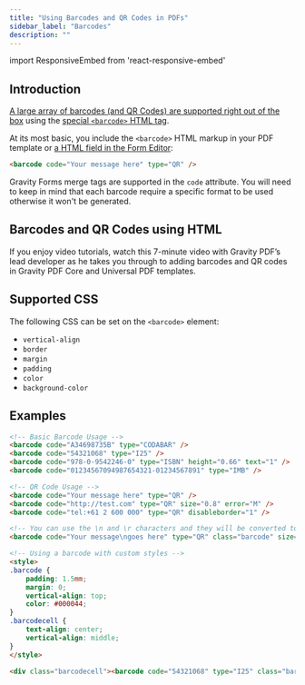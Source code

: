 ```yaml
---
title: "Using Barcodes and QR Codes in PDFs"
sidebar_label: "Barcodes"
description: ""
---
```


import ResponsiveEmbed from 'react-responsive-embed'

## Introduction

[A large array of barcodes (and QR Codes) are supported right out of the box](http://mpdf.github.io/what-else-can-i-do/barcodes.html) using the [special `<barcode>` HTML tag](http://mpdf.github.io/reference/html-control-tags/barcode.html).

At its most basic, you include the `<barcode>` HTML markup in your PDF template or [a HTML field in the Form Editor](../../users/add-custom-content.md):

```html
<barcode code="Your message here" type="QR" />
```

Gravity Forms merge tags are supported in the `code` attribute. You will need to keep in mind that each barcode require a specific format to be used otherwise it won't be generated.

## Barcodes and QR Codes using HTML

If you enjoy video tutorials, watch this 7-minute video with Gravity PDF’s lead developer as he takes you through to adding barcodes and QR codes in Gravity PDF Core and Universal PDF templates.

<ResponsiveEmbed src="https://player.vimeo.com/video/671780077?dnt=1" allowfullscreen />

## Supported CSS
The following CSS can be set on the `<barcode>` element:

* `vertical-align`
* `border`
* `margin`
* `padding`
* `color`
* `background-color`

## Examples

```html
<!-- Basic Barcode Usage -->
<barcode code="A34698735B" type="CODABAR" />
<barcode code="54321068" type="I25" />
<barcode code="978-0-9542246-0" type="ISBN" height="0.66" text="1" />
<barcode code="01234567094987654321-01234567891" type="IMB" />

<!-- QR Code Usage -->
<barcode code="Your message here" type="QR" />
<barcode code="http://test.com" type="QR" size="0.8" error="M" />
<barcode code="tel:+61 2 600 000" type="QR" disableborder="1" />

<!-- You can use the \n and \r characters and they will be converted to new line (LF) and tab (CRLF) characters -->
<barcode code="Your message\ngoes here" type="QR" class="barcode" size="0.8" error="M" />

<!-- Using a barcode with custom styles -->
<style>
.barcode {
    padding: 1.5mm;
    margin: 0;
    vertical-align: top;
    color: #000044;
}
.barcodecell {
    text-align: center;
    vertical-align: middle;
}
</style>

<div class="barcodecell"><barcode code="54321068" type="I25" class="barcode" /></div>
```

